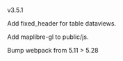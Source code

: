 v3.5.1

Add fixed_header for table dataviews.

Add maplibre-gl to public/js.

Bump webpack from 5.11 > 5.28